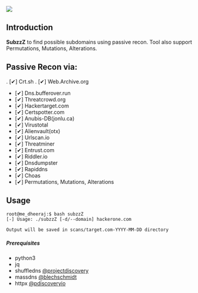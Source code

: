 <a href="https://www.buymeacoffee.com/medheeraj"><img src="https://img.buymeacoffee.com/button-api/?text=Buy me a beer&emoji=🍺&slug=medheeraj&button_colour=FFDD00&font_colour=000000&font_family=Cookie&outline_colour=000000&coffee_colour=ffffff"></a>

## Introduction

**SubzzZ**
to find possible subdomains using passive recon. Tool also support Permutations, Mutations, Alterations.

## Passive Recon via:
. [✔] Crt.sh 
. [✔] Web.Archive.org 
- [✔] Dns.bufferover.run 
- [✔] Threatcrowd.org 
- [✔] Hackertarget.com 
- [✔] Certspotter.com 
- [✔] Anubis-DB(jonlu.ca) 
- [✔] Virustotal  
- [✔] Alienvault(otx) 
- [✔] Urlscan.io  
- [✔] Threatminer  
- [✔] Entrust.com  
- [✔] Riddler.io  
- [✔] Dnsdumpster 
- [✔] Rapiddns 
- [✔] Choas 
- [✔] Permutations, Mutations, Alterations  

## Usage
```
root@me_dheeraj:$ bash subzzZ
[-] Usage: ./subzzZ [-d/--domain] hackerone.com

Output will be saved in scans/target.com-YYYY-MM-DD directory
```
##### Prerequisites
- python3 
- jq
- shuffledns [@projectdiscovery](https://github.com/projectdiscovery/shuffledns)
- massdns [@blechschmidt](https://github.com/blechschmidt/massdns)
- httpx [@pdiscoveryio](https://github.com/projectdiscovery/httpx)
